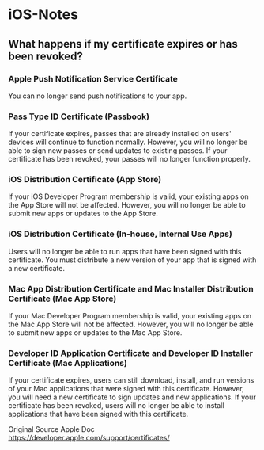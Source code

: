 # iOS-Notes



## What happens if my certificate expires or has been revoked?

### Apple Push Notification Service Certificate

You can no longer send push notifications to your app.

### Pass Type ID Certificate (Passbook)

If your certificate expires, passes that are already installed on users' devices will continue to function normally. However, you will no longer be able to sign new passes or send updates to existing passes. If your certificate has been revoked, your passes will no longer function properly.

### iOS Distribution Certificate (App Store)

If your iOS Developer Program membership is valid, your existing apps on the App Store will not be affected. However, you will no longer be able to submit new apps or updates to the App Store.

### iOS Distribution Certificate (In-house, Internal Use Apps)

Users will no longer be able to run apps that have been signed with this certificate. You must distribute a new version of your app that is signed with a new certificate.

### Mac App Distribution Certificate and Mac Installer Distribution Certificate (Mac App Store)

If your Mac Developer Program membership is valid, your existing apps on the Mac App Store will not be affected. However, you will no longer be able to submit new apps or updates to the Mac App Store.

### Developer ID Application Certificate and Developer ID Installer Certificate (Mac Applications)

If your certificate expires, users can still download, install, and run versions of your Mac applications that were signed with this certificate. However, you will need a new certificate to sign updates and new applications. If your certificate has been revoked, users will no longer be able to install applications that have been signed with this certificate.

Original Source Apple Doc
https://developer.apple.com/support/certificates/
